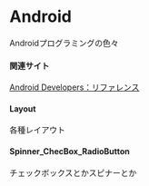 # Android

Androidプログラミングの色々

#### 関連サイト
[Android Developers：リファレンス](https://developer.android.com/reference/packages.html?hl=ja)

#### Layout
各種レイアウト

#### Spinner_ChecBox_RadioButton
チェックボックスとかスピナーとか

